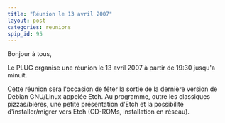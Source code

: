 ```yaml
---
title: "Réunion le 13 avril 2007"
layout: post
categories: reunions
spip_id: 95
---
```

Bonjour à tous,

Le PLUG organise une réunion le 13 avril 2007 à partir de 19:30 jusqu'a minuit. 

Cette réunion sera l'occasion de fêter la sortie de la dernière version de Debian GNU/Linux appelée Etch. Au programme, outre les classiques pizzas/bières, une petite présentation d'Etch et la possibilité d'installer/migrer vers Etch (CD-ROMs, installation en réseau).
